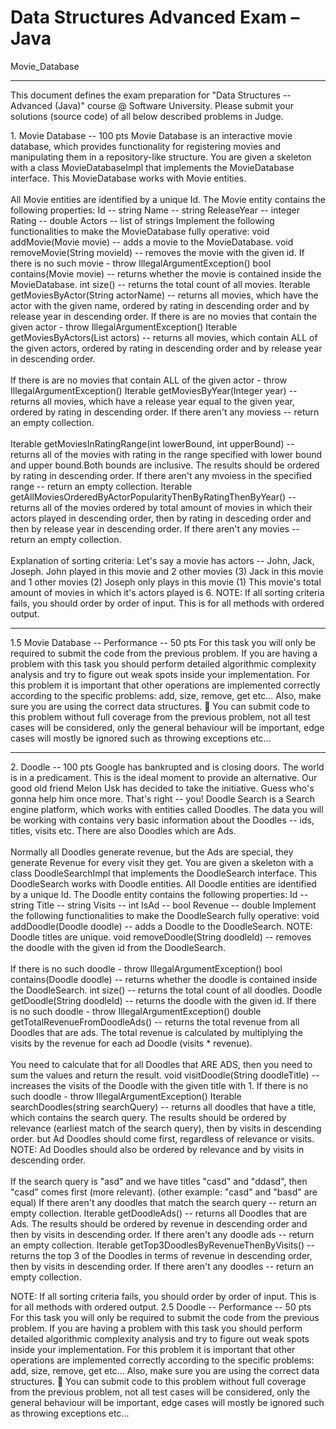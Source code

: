 # Data Structures Advanced Exam – Java

Movie_Database

<hr></hr>

<p>This document defines the exam preparation for "Data Structures -- Advanced (Java)" course @ Software University. Please submit your solutions (source code) of all below described problems in Judge.</p>

<p>1.  Movie Database -- 100 pts Movie Database is an interactive movie database, which provides functionality for registering movies and manipulating them in a repository-like structure. You are given a skeleton with a class MovieDatabaseImpl that implements the MovieDatabase interface. This MovieDatabase works with Movie entities.<br></br>
      All Movie entities are identified by a unique Id. The Movie entity contains the following properties: Id -- string Name -- string ReleaseYear -- integer Rating -- double Actors -- list of strings Implement the following functionalities to make the MovieDatabase fully operative: void addMovie(Movie movie) -- adds a movie to the MovieDatabase. void removeMovie(String movieId) -- removes the movie with the given id. If there is no such movie - throw IllegalArgumentException() bool contains(Movie movie) -- returns whether the movie is contained inside the MovieDatabase. int size() -- returns the total count of all movies. Iterable getMoviesByActor(String actorName) -- returns all movies, which have the actor with the given name, ordered by rating in descending order and by release year in descending order. If there is are no movies that contain the given actor - throw IllegalArgumentException() Iterable getMoviesByActors(List actors) -- returns all movies, which contain ALL of the given actors, ordered by rating in descending order and by release year in descending order.<br></br>
      If there is are no movies that contain ALL of the given actor - throw IllegalArgumentException() Iterable getMoviesByYear(Integer year) -- returns all movies, which have a release year equal to the given year, ordered by rating in descending order. If there aren't any moviess -- return an empty collection.<br></br>
      Iterable getMoviesInRatingRange(int lowerBound, int upperBound) -- returns all of the movies with rating in the range specified with lower bound and upper bound.Both bounds are inclusive. The results should be ordered by rating in descending order. If there aren't any mvoiess in the specified range -- return an empty collection. Iterable getAllMoviesOrderedByActorPopularityThenByRatingThenByYear() -- returns all of the movies ordered by total amount of movies in which their actors played in descending order, then by rating in desceding order and then by release year in descending order. If there aren't any movies -- return an empty collection. <br></br>
        Explanation of sorting criteria: Let's say a movie has actors -- John, Jack, Joseph. John played in this movie and 2 other movies (3) Jack in this movie and 1 other movies (2) Joseph only plays in this movie (1) This movie's total amount of movies in which it's actors played is 6. NOTE: If all sorting criteria fails, you should order by order of input. This is for all methods with ordered output.</p>

<hr></hr>

1.5 Movie Database -- Performance -- 50 pts For this task you will only be required to submit the code from the previous problem. If you are having a problem with this task you should perform detailed algorithmic complexity analysis and try to figure out weak spots inside your implementation. For this problem it is important that other operations are implemented correctly according to the specific problems: add, size, remove, get etc... Also, make sure you are using the correct data structures.  You can submit code to this problem without full coverage from the previous problem, not all test cases will be considered, only the general behaviour will be important, edge cases will mostly be ignored such as throwing exceptions etc...

<hr></hr>

<p>2.  Doodle -- 100 pts Google has bankrupted and is closing doors. The world is in a predicament. This is the ideal moment to provide an alternative. Our good old friend Melon Usk has decided to take the initiative. Guess who's gonna help him once more. That's right -- you! Doodle Search is a Search engine platform, which works with entities called Doodles. The data you will be working with contains very basic information about the Doodles -- ids, titles, visits etc. There are also Doodles which are Ads. <br></br>
    Normally all Doodles generate revenue, but the Ads are special, they generate Revenue for every visit they get. You are given a skeleton with a class DoodleSearchImpl that implements the DoodleSearch interface. This DoodleSearch works with Doodle entities. All Doodle entities are identified by a unique Id. 
    The Doodle entity contains the following properties: Id -- string Title -- string Visits -- int IsAd -- bool Revenue -- double Implement the following functionalities to make the DoodleSearch fully operative: void addDoodle(Doodle doodle) -- adds a Doodle to the DoodleSearch. NOTE: Doodle titles are unique. void removeDoodle(String doodleId) -- removes the doodle with the given id from the DoodleSearch.<br></br>
    If there is no such doodle - throw IllegalArgumentException() bool contains(Doodle doodle) -- returns whether the doodle is contained inside the DoodleSearch. int size() -- returns the total count of all doodles. Doodle getDoodle(String doodleId) -- returns the doodle with the given id. If there is no such doodle - throw IllegalArgumentException() double getTotalRevenueFromDoodleAds() -- returns the total revenue from all Doodles that are ads. The total revenue is calculated by multiplying the visits by the revenue for each ad Doodle (visits * revenue). <br></br>
    You need to calculate that for all Doodles that ARE ADS, then you need to sum the values and return the result. void visitDoodle(String doodleTitle) -- increases the visits of the Doodle with the given title with 1. If there is no such doodle - throw IllegalArgumentException() Iterable searchDoodles(string searchQuery) -- returns all doodles that have a title, which contains the search query. The results should be ordered by relevance (earliest match of the search query), then by visits in descending order. but Ad Doodles should come first, regardless of relevance or visits. NOTE: Ad Doodles should also be ordered by relevance and by visits in descending order. <br></br>
    If the search query is "asd" and we have titles "casd" and "ddasd", then "casd" comes first (more relevant). (other example: "casd" and "basd" are equal) If there aren't any doodles that match the search query -- return an empty collection. Iterable getDoodleAds() -- returns all Doodles that are Ads. The results should be ordered by revenue in descending order and then by visits in descending order. If there aren't any doodle ads -- return an empty collection. Iterable getTop3DoodlesByRevenueThenByVisits() -- returns the top 3 of the Doodles in terms of revenue in descending order, then by visits in descending order. If there aren't any doodles -- return an empty collection.</p>

    
NOTE: If all sorting criteria fails, you should order by order of input. This is for all methods with ordered output. 2.5 Doodle -- Performance -- 50 pts For this task you will only be required to submit the code from the previous problem. If you are having a problem with this task you should perform detailed algorithmic complexity analysis and try to figure out weak spots inside your implementation. For this problem it is important that other operations are implemented correctly according to the specific problems: add, size, remove, get etc... Also, make sure you are using the correct data structures.  You can submit code to this problem without full coverage from the previous problem, not all test cases will be considered, only the general behaviour will be important, edge cases will mostly be ignored such as throwing exceptions etc...
